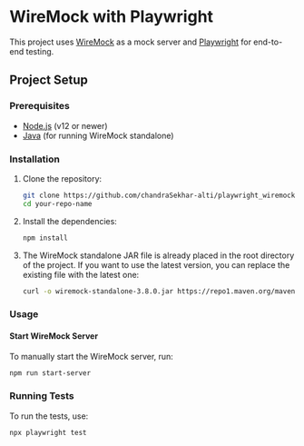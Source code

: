 # WireMock with Playwright

This project uses [WireMock](http://wiremock.org/) as a mock server and [Playwright](https://playwright.dev/) for end-to-end testing.

## Project Setup

### Prerequisites

- [Node.js](https://nodejs.org/) (v12 or newer)
- [Java](https://www.oracle.com/java/technologies/javase-downloads.html) (for running WireMock standalone)

### Installation

1. Clone the repository:

    ```sh
    git clone https://github.com/chandraSekhar-alti/playwright_wiremock.git
    cd your-repo-name
    ```

2. Install the dependencies:

    ```sh
    npm install
    ```

3. The WireMock standalone JAR file is already placed in the root directory of the project. If you want to use the latest version, you can replace the existing file with the latest one:

    ```sh
    curl -o wiremock-standalone-3.8.0.jar https://repo1.maven.org/maven2/com/github/tomakehurst/wiremock-standalone/3.8.0/wiremock-standalone-3.8.0.jar
    ```

### Usage


#### Start WireMock Server

To manually start the WireMock server, run:

```sh
npm run start-server
   ```

###  Running Tests

To run the tests, use:

```sh
npx playwright test
   ```